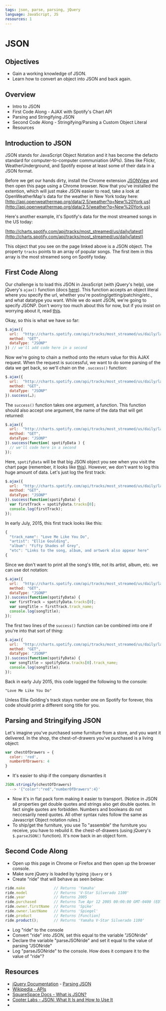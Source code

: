 ```yaml
---
tags: json, parse, parsing, jQuery
language: JavaScript, JS
resources: 1
---
```


# JSON

## Objectives

* Gain a working knowledge of JSON.
* Learn how to convert an object into JSON and back again.

## Overview

* Intro to JSON
* First Code Along - AJAX with Spotify's Chart API
* Parsing and Stringifying JSON
* Second Code Along - Stringifying/Parsing a Custom Object Literal
* Resources

## Introduction to JSON

JSON stands for JavaScript Object Notation and it has become the defacto standard for computer-to-computer communiation (APIs). Sites like Flickr, WeatherUnderground, and Spotify expose at least some of their data in a JSON format. 

Before we get our hands dirty, install the Chrome extension [JSONView](https://github.com/jamiew/jsonview-chrome) and then open this page using a Chrome browser. Now that you've installed the extention, which will just make JSON easier to read, take a look at OpenWeatherMap's data for the weather in New York today here: [http://api.openweathermap.org/data/2.5/weather?q=New%20York,us](http://api.openweathermap.org/data/2.5/weather?q=New%20York,us)

Here's another example, it's Spotify's data for the most streamed songs in the US today:

[http://charts.spotify.com/api/tracks/most_streamed/us/daily/latest](http://charts.spotify.com/api/tracks/most_streamed/us/daily/latest)

This object that you see on the page linked above is a JSON object. The property `tracks` points to an array of popular songs. The first item in this array is the most streamed song on Spotify today. 

## First Code Along

Our challenge is to load this JSON in JavaScript (with jQuery's help), use jQuery's `ajax()` function (docs [here](http://api.jquery.com/jquery.ajax/)). This function accepts an object literal where you specify the url, whether you're posting/getting/patching/etc., and what datatype you want. While we do want JSON, we're going to specify JSONP. Don't worry too much about this for now, but if you insist on worrying about it, read [this](http://json-jsonp-tutorial.craic.com/index.html).

Okay, so this is what we have so far:

```javascript
$.ajax({
  url:  "http://charts.spotify.com/api/tracks/most_streamed/us/daily/latest",
  method: "GET",
  dataType: "JSONP"
}) // we'll add code here in a second
```

Now we're going to chain a method onto the return value for this AJAX request. When the request is successful, we want to do some parsing of the data we get back, so we'll chain on the `.success()` function:

```javascript
$.ajax({
  url:  "http://charts.spotify.com/api/tracks/most_streamed/us/daily/latest",
  method: "GET",
  dataType: "JSONP"
}).success(…);
```
The `success()` function takes one argument, a function. This function should also accept one argument, the name of the data that will get returned:

```javascript
$.ajax({
  url:  "http://charts.spotify.com/api/tracks/most_streamed/us/daily/latest",
  method: "GET",
  dataType: "JSONP"
}).success(function( spotifyData ) {
  // we'll code here in a second
});
```

Here, `spotifyData` will be that big JSON object you see when you visit the chart page (remember, it looks like [this](http://charts.spotify.com/api/tracks/most_streamed/us/daily/latest)). However, we don't want to log this huge amount of data. Let's just log the first track:

```javascript
$.ajax({
  url:  "http://charts.spotify.com/api/tracks/most_streamed/us/daily/latest",
  method: "GET",
  dataType: "JSONP"
}).success(function(spotifyData) {
  var firstTrack = spotifyData.tracks[0];
  console.log(firstTrack);
});
```

In early July, 2015, this first track looks like this:

```javascript
{
  "track_name": "Love Me Like You Do",
  "artist": "Ellie Goulding",
  "album": "Fifty Shades of Grey",
  "etc": "Links to the song, album, and artwork also appear here"
{
```

Since we don't want to print all the song's title, not its artist, album, etc. we can use dot notation:

```javascript
$.ajax({
  url:  "http://charts.spotify.com/api/tracks/most_streamed/us/daily/latest",
  method: "GET",
  dataType: "JSONP"
}).success(function(spotifyData) {
  var firstTrack = spotifyData.tracks[0];
  var songTitle = firstTrack.track_name;
  console.log(songTitle);
});
```

The first two lines of the `success()` function can be combined into one if you're into that sort of thing:

```javascript
$.ajax({
  url:  "http://charts.spotify.com/api/tracks/most_streamed/us/daily/latest",
  method: "GET",
  dataType: "JSONP"
}).success(function(spotifyData) {
  var songTitle = spotifyData.tracks[0].track_name;
  console.log(songTitle);
});
```

Back in early July 2015, this code logged the following to the console:

```shell
"Love Me Like You Do"
```

Unless Ellie Golding's track stays number one on Spotify for forever, this code should print a different song title for you.

## Parsing and Stringifying JSON

Let's imagine you've purchased some furniture from a store, and you want it delivered. In the shop, the chest-of-drawers you've purchased is a living object:

```javascript
var chestOfDrawers = {
  color: 'red',
  numberOfDrawers: 4
}
```
*  It's easier to ship if the company dismantles it 

```javascript
JSON.stringify(chestOfDrawers)
  --> '{"color":"red","numberOfDrawers":4}'
```

*  Now it's in flat pack form making it easier to transport. (Notice in JSON all properties get  double quotes and strings also get double quotes. In fact single quotes are forbidden. Numbers and booleans do not neccesarily need quotes. All other syntax rules follow the same as Javascript Object notation rules.)
*  To ship/get the furniture, you use To "assemble" the furniture you receive, you have to rebuild it. the chest-of-drawers (using jQuery's `$.parseJSON()` function). It's now back in an object form.

## Second Code Along

* Open up this page in Chrome or Firefox and then open up the browser console.
* Make sure jQuery is loaded by typing `jQuery` or `$`
* Create "ride" that will behave as seen below:

```javascript
ride.make             // Returns 'Yamaha'
ride.model            // Returns 'V-Star Silverado 1100'
ride.year             // Returns 2005
ride.purchased        // Returns Tue Apr 12 2005 00:00:00 GMT-0400 (EDT)
ride.owner.firstName  // Returns 'Spike'
ride.owner.lastName   // Returns 'Spiegel'
ride.product          // Returns [Function]
ride.product();       // Returns 'Yamaha V-Star Silverado 1100'
```

* Log "ride" to the console
* Convert "ride" into JSON, set this equal to the variable "JSONride"
* Declare the variable "parseJSONride" and set it equal to the value of parsing "JSONride"
* Log "parseJSONride" to the console. How does it compare it to the value of "ride"?

## Resources

* [jQuery Documentation](http://jquery.com/) - [Parsing JSON](http://api.jquery.com/jquery.parsejson/)
* [Wikipedia - APIs](https://en.wikipedia.org/wiki/Application_programming_interface)
* [SquareSpace Docs - What is JSON?](http://developers.squarespace.com/what-is-json/)
* [Copter Labs - JSON: What It Is and How to Use It](http://www.copterlabs.com/blog/json-what-it-is-how-it-works-how-to-use-it/)
* 
